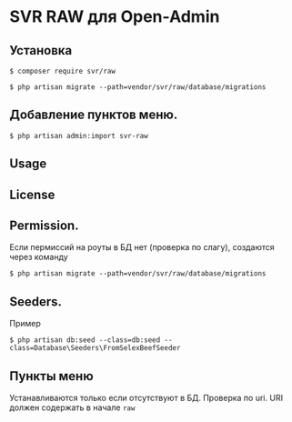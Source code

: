 SVR RAW для Open-Admin
=========================

## Установка

```
$ composer require svr/raw

$ php artisan migrate --path=vendor/svr/raw/database/migrations

```
## Добавление пунктов меню.
```
$ php artisan admin:import svr-raw

```

## Usage

[//]: # (See [wiki]&#40;http://open-admin.org/docs/en/extension-helpers&#41;)

License
------------

[//]: # (Licensed under [The MIT License &#40;GPL 3.0&#41;]&#40;LICENSE&#41;.)


## Permission.
Если пермиссий на роуты в БД нет (проверка по слагу), создаются через команду
```
$ php artisan migrate --path=vendor/svr/raw/database/migrations
```
## Seeders.

Пример
```
$ php artisan db:seed --class=db:seed --class=Database\Seeders\FromSelexBeefSeeder

```

## Пункты меню
Устанавливаются только если отсутствуют в БД. Проверка по uri. URI должен содержать в начале `raw`
